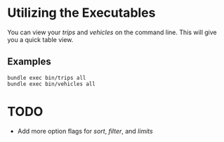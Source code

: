# Utilizing the Executables

You can view your _trips_ and _vehicles_ on the command line. This will give you a
quick table view.

## Examples

```
bundle exec bin/trips all
bundle exec bin/vehicles all
```

# TODO

* Add more option flags for _sort_, _filter_, and _limits_
